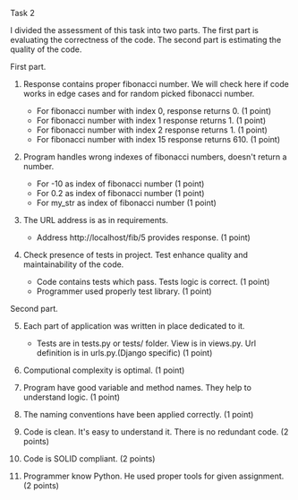 Task 2

I divided the assessment of this task into two parts.
The first part is evaluating the correctness of the code.
The second part is estimating the quality of the code.

First part.

1. Response contains proper fibonacci number.
    We will check here if code works in edge cases and for random picked fibonacci number.

    * For fibonacci number with index 0, response returns 0. (1 point)
    * For fibonacci number with index 1 response returns 1. (1 point)
    * For fibonacci number with index 2 response returns 1. (1 point)
    * For fibonacci number with index 15 response returns 610. (1 point)

2. Program handles wrong indexes of fibonacci numbers, doesn't return a number.
    * For -10 as index of fibonacci number (1 point)
    * For 0.2 as index of fibonacci number (1 point)
    * For my_str as index of fibonacci number (1 point)

3. The URL address is as in requirements.
    * Address http://localhost/fib/5 provides response. (1 point)

4. Check presence of tests in project. Test enhance quality and maintainability of the code.
    * Code contains tests which pass. Tests logic is correct. (1 point)
    * Programmer used properly test library. (1 point)

Second part.

5. Each part of application was written in place dedicated to it.
    * Tests are in tests.py or tests/ folder. View is in views.py. Url definition is in urls.py.(Django specific) (1 point)

6. Computional complexity is optimal. (1 point)

7. Program have good variable and method names. They help to understand logic. (1 point)

8. The naming conventions have been applied correctly. (1 point)

9. Code is clean. It's easy to understand it. There is no redundant code. (2 points)

10. Code is SOLID compliant. (2 points)

11. Programmer know Python. He used proper tools for given assignment. (2 points)
